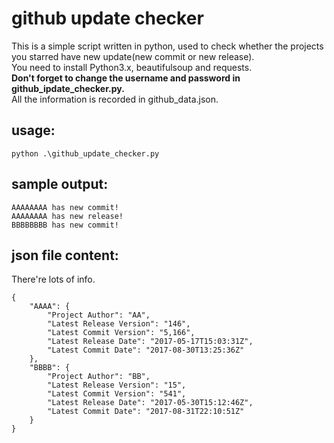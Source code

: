 github update checker
===
This is a simple script written in python, used to check whether the projects you starred have new update(new commit or new release). <br>
You need to install Python3.x, beautifulsoup and requests. <br>
<b>Don't forget to change the username and password in github_ipdate_checker.py. </b> <br>
All the information is recorded in github_data.json. <br>

usage:
---
```
python .\github_update_checker.py
```
sample output:
---
```
AAAAAAAA has new commit!
AAAAAAAA has new release!
BBBBBBBB has new commit!
```
json file content:
---
There're lots of info.
```
{
    "AAAA": {
        "Project Author": "AA",
        "Latest Release Version": "146",
        "Latest Commit Version": "5,166",
        "Latest Release Date": "2017-05-17T15:03:31Z",
        "Latest Commit Date": "2017-08-30T13:25:36Z"
    },
    "BBBB": {
        "Project Author": "BB",
        "Latest Release Version": "15",
        "Latest Commit Version": "541",
        "Latest Release Date": "2017-05-30T15:12:46Z",
        "Latest Commit Date": "2017-08-31T22:10:51Z"
    }
}
```
